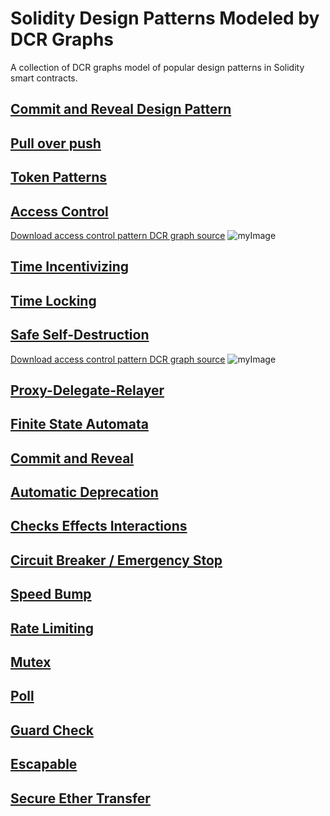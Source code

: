 # Solidity Design Patterns Modeled by DCR Graphs
A collection of DCR graphs model of popular design patterns in Solidity smart contracts.

## [Commit and Reveal Design Pattern](https://github.com/mojtaba-eshghie/SolidityDesignPatternsDCRGraph/blob/main/README.md#commit-reveal)

## [Pull over push](https://github.com/mojtaba-eshghie/SolidityDesignPatternsDCRGraph/blob/main/README.md#pull-over-push)

## [Token Patterns](https://github.com/mojtaba-eshghie/SolidityDesignPatternsDCRGraph/blob/main/README.md#token)

## [Access Control](https://github.com/mojtaba-eshghie/SolidityDesignPatternsDCRGraph/blob/main/README.md#access-control)
[Download access control pattern DCR graph source](https://github.com/mojtaba-eshghie/SolidityDesignPatternsDCRGraph/blob/main/src/access-control.xml)
![myImage](https://github.com/mojtaba-eshghie/SolidityDesignPatternsDCRGraph/blob/main/svg/access-control.svg)

## [Time Incentivizing](https://github.com/mojtaba-eshghie/SolidityDesignPatternsDCRGraph/blob/main/README.md#time-incentivizing)

## [Time Locking](https://github.com/mojtaba-eshghie/SolidityDesignPatternsDCRGraph/blob/main/README.md#time-locking)

## [Safe Self-Destruction](https://github.com/mojtaba-eshghie/SolidityDesignPatternsDCRGraph/blob/main/README.md#safe-self-destruction)
[Download access control pattern DCR graph source](https://github.com/mojtaba-eshghie/SolidityDesignPatternsDCRGraph/blob/main/src/access-control.xml)
![myImage](https://github.com/mojtaba-eshghie/SolidityDesignPatternsDCRGraph/blob/main/svg/access-control.svg)

## [Proxy-Delegate-Relayer](https://github.com/mojtaba-eshghie/SolidityDesignPatternsDCRGraph/blob/main/README.md#proxy-delegate-relayer)

## [Finite State Automata](https://github.com/mojtaba-eshghie/SolidityDesignPatternsDCRGraph/blob/main/README.md#fsa)

## [Commit and Reveal](https://github.com/mojtaba-eshghie/SolidityDesignPatternsDCRGraph/blob/main/README.md#commit-and-reveal)

## [Automatic Deprecation](https://github.com/mojtaba-eshghie/SolidityDesignPatternsDCRGraph/blob/main/README.md#auto-deprecation)

## [Checks Effects Interactions](https://github.com/mojtaba-eshghie/SolidityDesignPatternsDCRGraph/blob/main/README.md#checks-effects-interactions)

## [Circuit Breaker / Emergency Stop](https://github.com/mojtaba-eshghie/SolidityDesignPatternsDCRGraph/blob/main/README.md#circuit-breaker)

## [Speed Bump](https://github.com/mojtaba-eshghie/SolidityDesignPatternsDCRGraph/blob/main/README.md#speed-bump)

## [Rate Limiting](https://github.com/mojtaba-eshghie/SolidityDesignPatternsDCRGraph/blob/main/README.md#rate-limiting)

## [Mutex](https://github.com/mojtaba-eshghie/SolidityDesignPatternsDCRGraph/blob/main/README.md#mutex)

## [Poll](https://github.com/mojtaba-eshghie/SolidityDesignPatternsDCRGraph/blob/main/README.md#poll)

## [Guard Check](https://github.com/mojtaba-eshghie/SolidityDesignPatternsDCRGraph/blob/main/README.md#guard-check)

## [Escapable](https://github.com/mojtaba-eshghie/SolidityDesignPatternsDCRGraph/blob/main/README.md#escapable)

## [Secure Ether Transfer](https://github.com/mojtaba-eshghie/SolidityDesignPatternsDCRGraph/blob/main/README.md#secure-ether-transfer)



